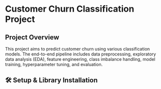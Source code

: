 # Customer Churn Classification Project
## Project Overview
This project aims to predict customer churn using various classification models. The end-to-end pipeline includes data preprocessing, exploratory data analysis (EDA), feature engineering, class imbalance handling, model training, hyperparameter tuning, and evaluation.

## 🛠️ Setup & Library Installation
